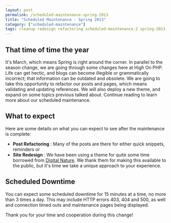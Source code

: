 ```yaml
---
layout: post
permalink: /scheduled-maintenance-spring-2013
title: "Scheduled Maintenance - Spring 2013"
category: ["scheduled-maintenance"]
tags: cleanup redesign refactoring scheduled-maintenance-2 spring-2013
---
```

## That time of time the year

It's March, which means Spring is right around the corner. In parallel to the season change, we are going through some changes here at High On PHP. Life can get hectic, and blogs can become illegible or grammatically incorrect; that information can be outdated and obsolete. We are going to take this opportunity to refactor our posts and pages, which means validating and updating references. We will also deploy a new theme, and expand on some topics previous talked about. Continue reading to learn more about our scheduled maintenance.

## What to expect

Here are some details on what you can expect to see after the maintenance is complete:

- **Post Refactoring** : Many of the posts are there for either quick snippets, reminders or 
- **Site Redesign** : We have been using a theme for quite some time borrowed from [Digital Nature](http://digitalnature.ro/ "Digital Nature"). We thank them for making this available to the public, but it's time we take a unique approach to your experience.

## Scheduled Downtime

You can expect some scheduled downtime for 15 minutes at a time, no more than 3 times a day. This may include HTTP errors 403, 404 and 500, as well and connection timed outs and maintenance pages being displayed.

Thank you for your time and cooperation during this change!

